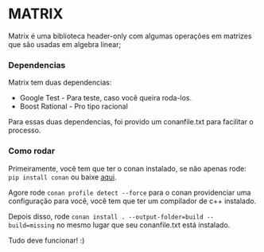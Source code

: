 # MATRIX


Matrix é uma biblioteca header-only com algumas operações em matrizes que são usadas em algebra linear;


### Dependencias

Matrix tem duas dependencias:

- Google Test - Para teste, caso você queira roda-los.
- Boost Rational  - Pro tipo racional

Para essas duas dependencias, foi provido um conanfile.txt para facilitar o processo.


### Como rodar


Primeiramente, você tem que ter o conan instalado, se não apenas rode:
`pip install conan` ou baixe [aqui](https://conan.io/downloads).


Agore rode `conan profile detect --force` para o conan providenciar uma configuração para você, você tem que ter um compilador de c++ instalado.


Depois disso, rode `conan install . --output-folder=build --build=missing` no mesmo lugar que seu conanfile.txt está instalado.


Tudo deve funcionar! :)

